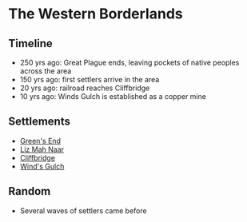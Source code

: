 # The Western Borderlands
## Timeline

- 250 yrs ago: Great Plague ends, leaving pockets of native peoples across the area
- 150 yrs ago: first settlers arrive in the area
- 20 yrs ago: railroad reaches Cliffbridge
- 10 yrs ago: Winds Gulch is established as a copper mine
## Settlements
- [Green's End](./home-town.md)
- [Liz Mah Naar](./drakona-village.md)
- [Cliffbridge](./cliffbridge.md)
- [Wind's Gulch](./winds-gulch.md)
## Random
- Several waves of settlers came before
